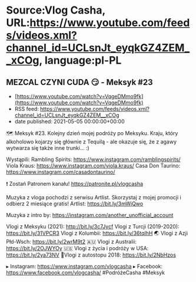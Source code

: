 # Source:Vlog Casha, URL:https://www.youtube.com/feeds/videos.xml?channel_id=UCLsnJt_eyqkGZ4ZEM__xCOg, language:pl-PL

## MEZCAL CZYNI CUDA 😏 - Meksyk #23
 - [https://www.youtube.com/watch?v=VqgeDMmo9fk](https://www.youtube.com/watch?v=VqgeDMmo9fk)
 - RSS feed: https://www.youtube.com/feeds/videos.xml?channel_id=UCLsnJt_eyqkGZ4ZEM__xCOg
 - date published: 2021-05-05 00:00:00+00:00

🗺️ Meksyk #23. Kolejny dzień mojej podróży po Meksyku. Kraju, który alkoholowo kojarzy się głównie z Tequilą - ale okazuje się, że z agawy wytwarza się także inne trunki... :)

Wystąpili:
Rambling Spirits: https://www.instagram.com/ramblingspirits/
Viola Kraus: https://www.instagram.com/viola.kraus/
Casa Don Taurino: https://www.instagram.com/casadontaurino/

❗ Zostań Patronem kanału!
https://patronite.pl/vlogcasha

Muzyka z vloga pochodzi z serwisu Artlist. Skorzystaj z mojej promocji i odbierz 2 miesiące gratis!
Artlist: https://bit.ly/3mWjQwo

Muzyka z intro by: https://instagram.com/another_unofficial_account

Vlogi z Meksyku (2021): http://bit.ly/3c7Jycf
Vlogi z Turcji (2019-2020): https://bit.ly/31VPCR3
Vlogi z Kolumbii: https://bit.ly/36tqlhH
🌏 Vlogi z Azji Płd-Wsch: https://bit.ly/2wrM9t2
🇦🇺 Vlogi z Australii: https://bit.ly/2OJWYOy
🇺🇸 Vlogi z życia i podróży w USA: https://bit.ly/2ya73NV
🚙Vlogi z autostopu 2018: https://bit.ly/2NbHzos

▸ Instagram: https://www.instagram.com/vlogcasha
▸ Facebook: https://www.facebook.com/vlogcasha/
#PodróżeCasha #Meksyk


